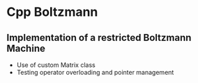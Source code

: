 # Cpp Boltzmann
## Implementation of a restricted Boltzmann Machine 
- Use of custom Matrix class 
- Testing operator overloading and pointer management
